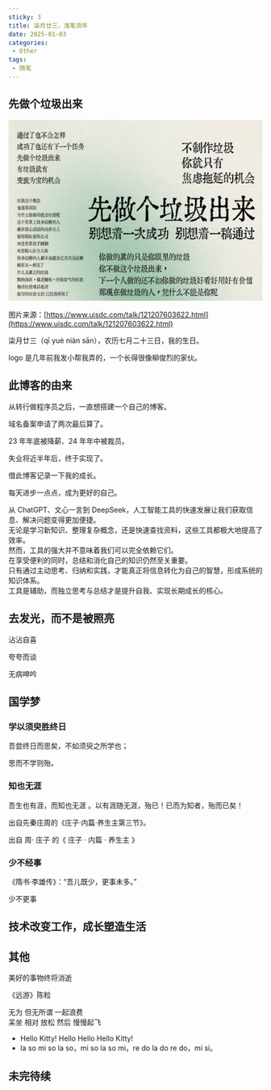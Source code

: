 ```yaml
---
sticky: 3
title: 柒月廿三，浅笔流年
date: 2025-01-03
categories:
 - Other
tags:
 - 随笔
---
```


## 先做个垃圾出来

![alt text](wd-20241222-1.jpg) 

图片来源：[https://www.uisdc.com/talk/121207603622.html](https://www.uisdc.com/talk/121207603622.html)

柒月廿三（qī yuè niàn sān），农历七月二十三日，我的生日。

logo 是几年前我发小帮我弄的，一个长得很像柳俊烈的家伙。

## 此博客的由来

从转行做程序员之后，一直想搭建一个自己的博客。

域名备案申请了两次最后算了。

23 年年底被降薪、24 年年中被裁员。 

失业将近半年后，终于实现了。

借此博客记录一下我的成长。

每天进步一点点，成为更好的自己。

从 ChatGPT、文心一言到 DeepSeek，人工智能工具的快速发展让我们获取信息、解决问题变得更加便捷。  
无论是学习新知识、整理复杂概念，还是快速查找资料，这些工具都极大地提高了效率。  
然而，工具的强大并不意味着我们可以完全依赖它们。  
在享受便利的同时，总结和消化自己的知识仍然至关重要。  
只有通过主动思考、归纳和实践，才能真正将信息转化为自己的智慧，形成系统的知识体系。  
工具是辅助，而独立思考与总结才是提升自我、实现长期成长的核心。  

## 去发光，而不是被照亮

沾沾自喜  

夸夸而谈

无病呻吟

## 国学梦

### 学以须臾胜终日

吾尝终日而思矣，不如须臾之所学也；

思而不学则殆。

### 知也无涯

吾生也有涯，而知也无涯 。以有涯随无涯，殆已！已而为知者，殆而已矣！

出自先秦庄周的《庄子·内篇·养生主第三节》。  

出自 周⋅ 庄子 的《 庄子 · 内篇 · 养生主 》  

### 少不经事

《隋书·李雄传》：“吾儿既少，更事未多。”

少不更事

## 技术改变工作，成长塑造生活

## 其他

美好的事物终将消逝

《远游》陈粒

无为 但无所谓 一起浪费  
呆坐 相对 放松 然后 慢慢起飞

- Hello Kitty! Hello Hello Hello Kitty! 
- la so mi so la so，mi so la so mi，re do la do re do，mi si。


## 未完待续